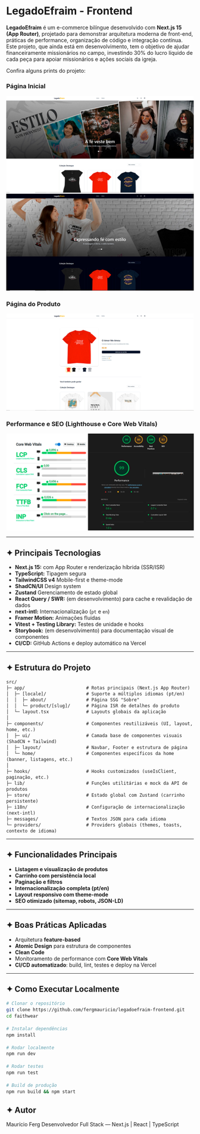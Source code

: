 # LegadoEfraim - Frontend

**LegadoEfraim** é um e-commerce bilíngue desenvolvido com **Next.js 15 (App Router)**, projetado para demonstrar arquitetura moderna de front-end, práticas de performance, organização de código e integração contínua.<br>
Este projeto, que ainda está em desenvolvimento, tem o objetivo de ajudar financeiramente missionários no campo, investindo 30% do lucro líquido de cada peça para apoiar missionários e ações sociais da igreja.

Confira alguns prints do projeto:

### Página Inicial

![Página Inicial - Light theme](public/prints/print01.jpg)
![Página Inicial - Dark theme](public/prints/print02.jpg)

### Página do Produto

![Página do Produto](public/prints/print03.jpg)

### Performance e SEO (Lighthouse e Core Web Vitals)

![Página do Produto](public/prints/print04.jpg)

---

## ✦ Principais Tecnologias

- **Next.js 15:** com App Router e renderização híbrida (SSR/ISR)
- **TypeScript:** Tipagem segura
- **TailwindCSS v4** Mobile-first e theme-mode
- **ShadCN/UI** Design system
- **Zustand** Gerenciamento de estado global
- **React Query / SWR:** (em desenvolvimento) para cache e revalidação de dados
- **next-intl:** Internacionalização (`pt` e `en`)
- **Framer Motion:** Animações fluidas
- **Vitest + Testing Library:** Testes de unidade e hooks
- **Storybook:** (em desenvolvimento) para documentação visual de componentes
- **CI/CD:** GitHub Actions e deploy automático na Vercel

---

## ✦ Estrutura do Projeto

```
src/
├─ app/                       # Rotas principais (Next.js App Router)
│  ├─ [locale]/               # Suporte a múltiplos idiomas (pt/en)
│  │  ├─ about/               # Página SSG "Sobre"
│  │  └─ product/[slug]/      # Página ISR de detalhes do produto
│  └─ layout.tsx              # Layouts globais da aplicação
│
├─ components/                # Componentes reutilizáveis (UI, layout, home, etc.)
│  ├─ ui/                     # Camada base de componentes visuais (ShadCN + Tailwind)
│  ├─ layout/                 # Navbar, Footer e estrutura de página
│  └─ home/                   # Componentes específicos da home (banner, listagens, etc.)
│
├─ hooks/                     # Hooks customizados (useIsClient, paginação, etc.)
├─ lib/                       # Funções utilitárias e mock da API de produtos
├─ store/                     # Estado global com Zustand (carrinho persistente)
├─ i18n/                      # Configuração de internacionalização (next-intl)
├─ messages/                  # Textos JSON para cada idioma
└─ providers/                 # Providers globais (themes, toasts, contexto de idioma)

```

---

## ✦ Funcionalidades Principais

- **Listagem e visualização de produtos**
- **Carrinho com persistência local**
- **Paginação e filtros**
- **Internacionalização completa (pt/en)**
- **Layout responsivo com theme-mode**
- **SEO otimizado (sitemap, robots, JSON-LD)**

---

## ✦ Boas Práticas Aplicadas

- Arquitetura **feature-based**
- **Atomic Design** para estrutura de componentes
- **Clean Code**
- Monitoramento de performance com **Core Web Vitals**
- **CI/CD automatizado**: build, lint, testes e deploy na Vercel

---

## ✦ Como Executar Localmente

```bash
# Clonar o repositório
git clone https://github.com/fergmauricio/legadoefraim-frontend.git
cd faithwear

# Instalar dependências
npm install

# Rodar localmente
npm run dev

# Rodar testes
npm run test

# Build de produção
npm run build && npm start

```

## ✦ Autor

Maurício Ferg
Desenvolvedor Full Stack — Next.js | React | TypeScript
